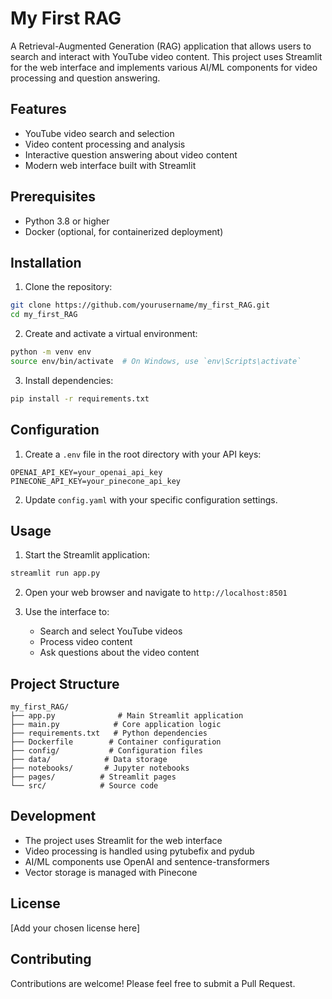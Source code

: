 # My First RAG

A Retrieval-Augmented Generation (RAG) application that allows users to search and interact with YouTube video content. This project uses Streamlit for the web interface and implements various AI/ML components for video processing and question answering.

## Features

- YouTube video search and selection
- Video content processing and analysis
- Interactive question answering about video content
- Modern web interface built with Streamlit

## Prerequisites

- Python 3.8 or higher
- Docker (optional, for containerized deployment)

## Installation

1. Clone the repository:
```bash
git clone https://github.com/yourusername/my_first_RAG.git
cd my_first_RAG
```

2. Create and activate a virtual environment:
```bash
python -m venv env
source env/bin/activate  # On Windows, use `env\Scripts\activate`
```

3. Install dependencies:
```bash
pip install -r requirements.txt
```

## Configuration

1. Create a `.env` file in the root directory with your API keys:
```
OPENAI_API_KEY=your_openai_api_key
PINECONE_API_KEY=your_pinecone_api_key
```

2. Update `config.yaml` with your specific configuration settings.

## Usage

1. Start the Streamlit application:
```bash
streamlit run app.py
```

2. Open your web browser and navigate to `http://localhost:8501`

3. Use the interface to:
   - Search and select YouTube videos
   - Process video content
   - Ask questions about the video content

## Project Structure

```
my_first_RAG/
├── app.py              # Main Streamlit application
├── main.py            # Core application logic
├── requirements.txt   # Python dependencies
├── Dockerfile        # Container configuration
├── config/           # Configuration files
├── data/            # Data storage
├── notebooks/       # Jupyter notebooks
├── pages/          # Streamlit pages
└── src/            # Source code
```

## Development

- The project uses Streamlit for the web interface
- Video processing is handled using pytubefix and pydub
- AI/ML components use OpenAI and sentence-transformers
- Vector storage is managed with Pinecone

## License

[Add your chosen license here]

## Contributing

Contributions are welcome! Please feel free to submit a Pull Request. 